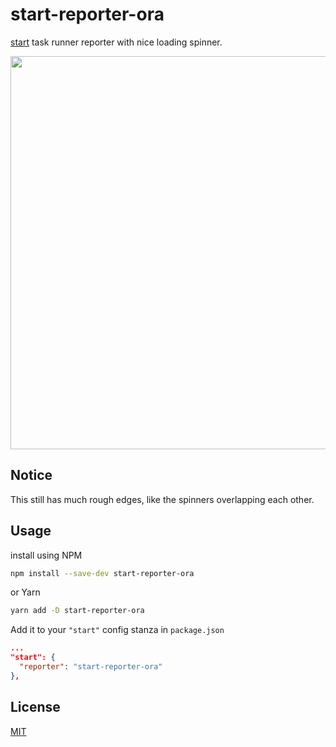 # start-reporter-ora

[start](https://github.com/deepsweet/start) task runner reporter with nice loading spinner.

<p align="center">
	<img src="https://cdn.rawgit.com/panjiesw/start-reporter-ora/master/docs/report.svg" width="629">
</p>

## Notice

This still has much rough edges, like the spinners overlapping each other.

## Usage

install using NPM

```sh
npm install --save-dev start-reporter-ora
```

or Yarn

```sh
yarn add -D start-reporter-ora
```

Add it to your `"start"` config stanza in `package.json`

```json
...
"start": {
  "reporter": "start-reporter-ora"
},
```

## License

[MIT](./LICENSE)
